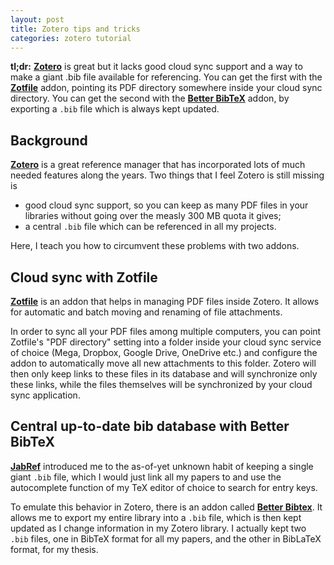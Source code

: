 ```yaml
---
layout: post
title: Zotero tips and tricks
categories: zotero tutorial
---
```


**tl;dr:** [**Zotero**][zotero] is great but it lacks good cloud sync support and a way to make a giant .bib file available for referencing. You can get the first with the [**Zotfile**][zotfile] addon, pointing its PDF directory somewhere inside your cloud sync directory. You can get the second with the [**Better BibTeX**][better-bibtex] addon, by exporting a `.bib` file which is always kept updated.

## Background

[**Zotero**][zotero] is a great reference manager that has incorporated lots of much needed features along the years. Two things that I feel Zotero is still missing is

- good cloud sync support, so you can keep as many PDF files in your libraries without going over the measly 300 MB quota it gives;
- a central `.bib` file which can be referenced in all my projects.

Here, I teach you how to circumvent these problems with two addons.

## Cloud sync with Zotfile

[**Zotfile**][zotfile] is an addon that helps in managing PDF files inside Zotero. It allows for automatic and batch moving and renaming of file attachments.

In order to sync all your PDF files among multiple computers, you can point Zotfile's "PDF directory" setting into a folder inside your cloud sync service of choice (Mega, Dropbox, Google Drive, OneDrive etc.) and configure the addon to automatically move all new attachments to this folder. Zotero will then only keep links to these files in its database and will synchronize only these links, while the files themselves will be synchronized by your cloud sync application.

## Central up-to-date bib database with Better BibTeX

[**JabRef**][jabref] introduced me to the as-of-yet unknown habit of keeping a single giant `.bib` file, which I would just link all my papers to and use the autocomplete function of my TeX editor of choice to search for entry keys.

To emulate this behavior in Zotero, there is an addon called [**Better Bibtex**][better-bibtex]. It allows me to export my entire library into a `.bib` file, which is then kept updated as I change information in my Zotero library. I actually kept two `.bib` files, one in BibTeX format for all my papers, and the other in BibLaTeX format, for my thesis.

[zotfile]: http://zotfile.com/
[jabref]: https://www.jabref.org/
[zotero]: https://www.zotero.org/
[better-bibtex]: https://retorque.re/zotero-better-bibtex/
